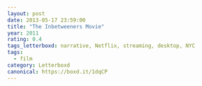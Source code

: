 ```yaml
---
layout: post 
date: 2013-05-17 23:59:00
title: "The Inbetweeners Movie"
year: 2011
rating: 0.4
tags_letterboxd: narrative, Netflix, streaming, desktop, NYC
tags:
  - film
category: Letterboxd
canonical: https://boxd.it/1dqCP
---
```

